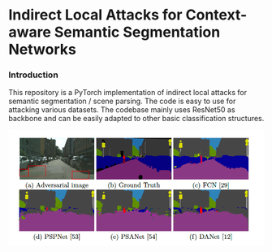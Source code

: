 # Indirect Local Attacks for Context-aware Semantic Segmentation Networks

### Introduction

This repository is a PyTorch implementation of indirect local attacks for semantic segmentation / scene parsing. The code is easy to use for attacking various datasets. The codebase mainly uses ResNet50 as backbone and can be easily adapted to other basic classification structures. 

<img src="./misc/teaser.png" width="900"/>
